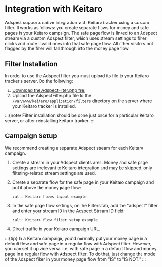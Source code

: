 # Integration with Keitaro

Adspect supports native integration with Keitaro tracker using a custom filter.  It works as follows: you create separate flows
for money and safe pages in your Keitaro campaign.  The safe page flow is linked to an Adspect stream via a custom Adspect
filter, which uses stream settings to filter clicks and route invalid ones into that safe page flow. All other visitors not flagged
by the filter will fall through into the money page flow.

## Filter Installation

In order to use the Adspect filter you must upload its file to your Keitaro tracker's server.  Do the following:

1.  [Download the AdspectFilter.php file](https://clients.adspect.ai/static/dist/keitaro/AdspectFilter.php);
2.  Upload the AdspectFilter.php file to the `/var/www/keitaro/application/filters` directory on the server where your Keitaro
    tracker is installed.

:::{note}
Filter installation should be done just once for a particular Keitaro server, or after reinstalling Keitaro tracker.
:::

## Campaign Setup

We recommend creating a separate Adspect stream for each Keitaro campaign.

1.  Create a stream in your Adspect clients area.  Money and safe page settings are irrelevant to Keitaro integration and may
    be skipped; only filtering-related stream settings are used.

2.  Create a separate flow for the safe page in your Keitaro campaign and put it above the money page flow:
    ```{image} _static/keitaro/flows.png
    :alt: Keitaro flows layout example
    ```

3.  In the safe page flow settings, on the Filters tab, add the "adspect" filter and enter your stream ID in
    the Adspect Stream ID field:
    ```{image} _static/keitaro/filter.png
    :alt: Keitaro flow filter setup example
    ```

4.  Direct traffic to your Keitaro campaign URL.

:::{tip}
In a Keitaro campaign, you'd normally put your money page in a default flow and safe page in a regular flow with Adspect filter.
However, you can set it up vice versa, i.e. with safe page in a default flow and money page in a regular flow with Adspect filter.
To do that, just change the mode of the Adspect filter in your money page flow from "IS" to "IS&nbsp;NOT."
:::
